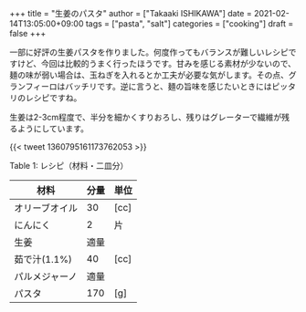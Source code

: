 +++
title = "生姜のパスタ"
author = ["Takaaki ISHIKAWA"]
date = 2021-02-14T13:05:00+09:00
tags = ["pasta", "salt"]
categories = ["cooking"]
draft = false
+++

一部に好評の生姜パスタを作りました。何度作ってもバランスが難しいレシピですけど、今回は比較的うまく行ったほうです。甘みを感じる素材が少ないので、麺の味が弱い場合は、玉ねぎを入れるとか工夫が必要な気がします。その点、グランフィーロはバッチリです。逆に言うと、麺の旨味を感じたいときにはピッタリのレシピですね。

生姜は2-3cm程度で、半分を細かくすりおろし、残りはグレーターで繊維が残るようにしています。

{{< tweet 1360795161173762053 >}}

<div class="table-caption">
  <span class="table-number">Table 1</span>:
  レシピ（材料・二皿分）
</div>

| 材料      | 分量 | 単位 |
|---------|----|----|
| オリーブオイル | 30  | [cc] |
| にんにく  | 2   | 片   |
| 生姜      | 適量 |      |
| 茹で汁(1.1%) | 40  | [cc] |
| パルメジャーノ | 適量 |      |
| パスタ    | 170 | [g]  |
